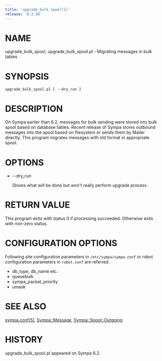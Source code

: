 ```yaml
---
title: 'upgrade_bulk_spool(1)'
release: '6.2.58'
---
```


# NAME

upgrade\_bulk\_spool, upgrade\_bulk\_spool.pl - Migrating messages in bulk tables

# SYNOPSIS

    upgrade_bulk_spool.pl [ --dry_run ]

# DESCRIPTION

On Sympa earlier than 6.2, messages for bulk sending were stored into
bulk spool based on database tables.
Recent release of Sympa stores outbound messages into the spool based on
filesystem or sends them by Mailer directly.
This program migrates messages with old format in appropriate spool.

# OPTIONS

- --dry\_run

    Shows what will be done but won't really perform upgrade process.

# RETURN VALUE

This program exits with status 0 if processing succeeded.
Otherwise exits with non-zero status.

# CONFIGURATION OPTIONS

Following site configuration parameters in `/etc/sympa/sympa.conf` or
robot configuration parameters in `robot.conf` are referred.

- db\_type, db\_name etc.
- queuebulk
- sympa\_packet\_priority
- umask

# SEE ALSO

[sympa.conf(5)](./sympa.conf.5.md),
[Sympa::Message](./Sympa-Message.3.md),
[Sympa::Spool::Outgoing](./Sympa-Spool-Outgoing.3.md).

# HISTORY

upgrade\_bulk\_spool.pl appeared on Sympa 6.2.
